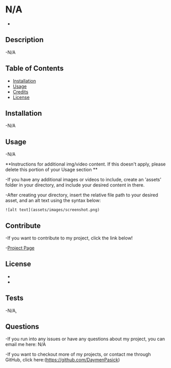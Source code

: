 
# N/A

- 

## Description

-N/A


## Table of Contents 


- [Installation](#installation)
- [Usage](#usage)
- [Credits](#credits)
- [License](#license)

## Installation

-N/A


## Usage

-N/A

**Instructions for additional img/video content. If this doesn't apply, please delete this portion of your Usage section **

-If you have any additional images or videos to include, create an 'assets' folder in your directory,
and include your desired content in there.

-After creating your directory, insert the relative file path to your desired asset, and an alt text using the syntax below:

    
    ![alt text](assets/images/screenshot.png)



    

## Contribute

-If you want to contribute to my project, click the link below!

-[Project Page](N/A) 

## License

- 

- 


## Tests

  

-N/A,


## Questions

-If you run into any issues or have any questions about my project, you can email me here: N/A

-If you want to checkout more of my projects, or contact me through GitHub, click here:(https://github.com/DaymenPasick) 



    